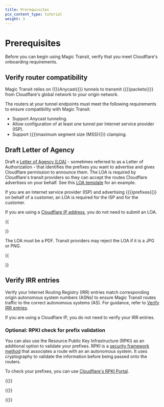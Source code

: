 ```yaml
---
title: Prerequisites
pcx_content_type: tutorial
weight: 3
---
```


# Prerequisites

Before you can begin using Magic Transit, verify that you meet Cloudflare's onboarding requirements.

## Verify router compatibility

Magic Transit relies on {{<glossary-tooltip term_id="anycast">}}Anycast{{</glossary-tooltip>}} tunnels to transmit {{<glossary-tooltip term_id="data packet">}}packets{{</glossary-tooltip>}} from Cloudflare's global network to your origin network.

The routers at your tunnel endpoints must meet the following requirements to ensure compatibility with Magic Transit.

- Support Anycast tunneling.
- Allow configuration of at least one tunnel per Internet service provider (ISP).
- Support {{<glossary-tooltip term_id="maximum segment size (MSS)">}}maximum segment size (MSS){{</glossary-tooltip>}} clamping.

## Draft Letter of Agency

Draft a [Letter of Agency (LOA)](/byoip/concepts/loa/) - sometimes referred to as a Letter of Authorization - that identifies the prefixes you want to advertise and gives Cloudflare permission to announce them. The LOA is required by Cloudflare's transit providers so they can accept the routes Cloudflare advertises on your behalf. See this [LOA template](/byoip/concepts/loa/) for an example.

If you are an Internet service provider (ISP) and advertising {{<glossary-tooltip term_id="prefix">}}prefixes{{</glossary-tooltip>}} on behalf of a customer, an LOA is required for the ISP and for the customer.

If you are using a [Cloudflare IP address](/magic-transit/cloudflare-ips/), you do not need to submit an LOA.

{{<Aside type="note" header="Note">}}

The LOA must be a PDF. Transit providers may reject the LOA if it is a JPG or PNG.

{{</Aside>}}

## Verify IRR entries

Verify your Internet Routing Registry (IRR) entries match corresponding origin autonomous system numbers (ASNs) to ensure Magic Transit routes traffic to the correct autonomous systems (AS). For guidance, refer to [Verify IRR entries](/byoip/concepts/irr-entries/best-practices/#verify-an-irr-entry).

If you are using a Cloudflare IP, you do not need to verify your IRR entries.

### Optional: RPKI check for prefix validation

You can also use the Resource Public Key Infrastructure (RPKI) as an additional option to validate your prefixes. RPKI is a [security framework method](https://blog.cloudflare.com/rpki/) that associates a route with an an autonomous system. It uses cryptography to validate the information before being passed onto the routers.

To check your prefixes, you can use [Cloudflare's RPKI Portal](https://rpki.cloudflare.com/?view=validator).

{{<render file="prerequisites/_maximum-segment-size.md" withParameters="Magic Transit;;To accommodate the additional header data, you must set the MSS value to 1436 bytes at your physical egress interfaces — not the tunnel interfaces. For Magic Transit egress traffic, the MSS should be set via the tunnel's interface for egress traffic.">}}

{{<render file="prerequisites/_clear-dont-fragment.md">}}

{{<render file="prerequisites/_router-vendor-guidelines-mss-settings-origin.md">}}
